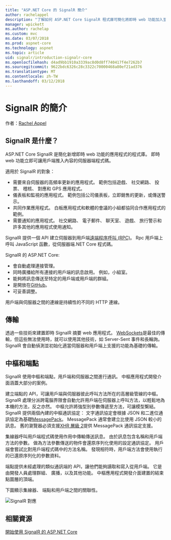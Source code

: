 ```yaml
---
title: "ASP.NET Core 的 SignalR 簡介"
author: rachelappel
description: "了解如何 ASP.NET Core SignalR 程式庫可簡化將即時 web 功能加入至應用程式。"
manager: wpickett
ms.author: rachelap
ms.custom: mvc
ms.date: 03/07/2018
ms.prod: aspnet-core
ms.technology: aspnet
ms.topic: article
uid: signalr/introduction-signalr-core
ms.openlocfilehash: d4ad9bb1910a3339ac8d0d8ff740417f4e7262b7
ms.sourcegitcommit: 9622bdc6326c28c3322c70000468a80ef21ad376
ms.translationtype: MT
ms.contentlocale: zh-TW
ms.lasthandoff: 03/12/2018
---
```

# <a name="introduction-to-signalr"></a>SignalR 的簡介

作者：[Rachel Appel](https://twitter.com/rachelappel)

## <a name="what-is-signalr"></a>SignalR 是什麼？

ASP.NET Core SignalR 是簡化新增即時 web 功能的應用程式的程式庫。 即時 web 功能立即可讓用戶端推入內容的伺服器端程式碼。

適用於 SignalR 的對象：

* 需要來自伺服器的高頻率更新的應用程式。 範例包括遊戲、 社交網路、 投票、 稽核、 對應和 GPS 應用程式。
* 儀表板和監視的應用程式。 範例包括公司儀表板，立即銷售的更新，或傳送警示。
* 共同作業應用程式。 白板應用程式和軟體的會議的小組都協同合作應用程式的範例。
* 需要通知的應用程式。 社交網路、 電子郵件、 聊天室、 遊戲、 旅行警示和許多其他的應用程式使用通知。

SignalR 提供一個 API 建立伺服器到用戶端[遠端程序呼叫 (RPC)](https://wikipedia.org/wiki/Remote_procedure_call)。 Rpc 用戶端上呼叫 JavaScript 函數，從伺服器端.NET Core 程式碼。

SignalR 的 ASP.NET Core:

* 會自動處理連接管理。
* 同時廣播給所有連接的用戶端的訊息啟用。 例如，小組室。
* 能夠將訊息傳送至特定的用戶端或用戶端的群組。
* 是開放在[GitHub](https://github.com/aspnet/signalr)。
* 可妥善調整。

用戶端與伺服器之間的連線是持續性的不同的 HTTP 連線。

## <a name="transports"></a>傳輸

透過一些技術來建置即時 SignalR 摘要 web 應用程式。 [WebSockets](https://tools.ietf.org/html/rfc7118)是最佳的傳輸，但這些無法使用時，就可以使用其他技術，如 Server-Sent 事件和長輪詢。 SignalR 會自動偵測並初始化適當伺服器和用戶端上支援的功能為基礎的傳輸。

## <a name="hubs-and-endpoints"></a>中樞和端點

SignalR 使用中樞和端點，用戶端和伺服器之間進行通訊。 中樞應用程式開發介面涵蓋大部分的案例。

建立端點的 API，可讓用戶端與伺服器彼此呼叫方法所在的高層級管線的中樞。 SignalR 處理分派跨電腦界限會自動允許用戶端在伺服器上呼叫方法，以輕鬆地為本機的方法，反之亦然。 中樞允許將強型別參數傳遞至方法，可讓模型繫結。 SignalR 提供兩個內建的中樞通訊協定： 文字通訊協定會根據 JSON 和二進位通訊協定為基礎[MessagePack](https://msgpack.org/)。  MessagePack 通常會建立比使用 JSON 較小的訊息。 舊的瀏覽器必須支援[XHR 層級 2](https://caniuse.com/#feat=xhr2)提供 MessagePack 通訊協定支援。

集線器呼叫用戶端程式碼使用作用中傳輸傳送訊息。 由於訊息包含名稱和用戶端方法的參數。 做為方法參數傳送的物件會還原序列化使用的設定通訊協定。 用戶端會嘗試比對用戶端程式碼中的方法名稱。 發現相符時，用戶端方法會使用執行的已還原序列化的參數資料。

端點提供未經處理的類似通訊端的 API，讓他們能夠讀取和寫入從用戶端。 它是由開發人員處理群組、 廣播，以及其他功能。 中樞應用程式開發介面建置的結束點圖層的頂端。

下圖顯示集線器、 端點和用戶端之間的關聯性。

![SignalR 對應](introduction-signalr-core/_static/signalr-core-architecture.png)

## <a name="related-resources"></a>相關資源

[開始使用 SignalR 的 ASP.NET Core](xref:signalr/get-started-signalr-core)
